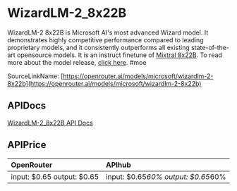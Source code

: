 # WizardLM-2_8x22B

WizardLM-2 8x22B is Microsoft AI's most advanced Wizard model. It demonstrates highly competitive performance compared to leading proprietary models, and it consistently outperforms all existing state-of-the-art opensource models.
It is an instruct finetune of [Mixtral 8x22B](/models/mistralai/mixtral-8x22b).
To read more about the model release, [click here](https://wizardlm.github.io/WizardLM2/).
#moe

SourceLinkName: [https://openrouter.ai/models/microsoft/wizardlm-2-8x22b](https://openrouter.ai/models/microsoft/wizardlm-2-8x22b)

## APIDocs

[WizardLM-2_8x22B API Docs](../apis/WizardLM-2_8x22B.md)

## APIPrice

| OpenRouter | APIhub |
|:---|:---|
| input: $0.65 output: $0.65 | input: $0.65*60% output: $0.65*60% |
